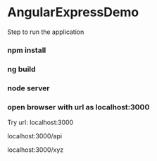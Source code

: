 # AngularExpressDemo

Step to run the application

### npm  install
### ng build
### node server
### open browser with url as localhost:3000

Try url:
localhost:3000

localhost:3000/api

localhost:3000/xyz
